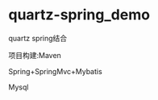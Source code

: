 quartz-spring_demo
==================

quartz spring结合

项目构建:Maven

Spring+SpringMvc+Mybatis

Mysql
